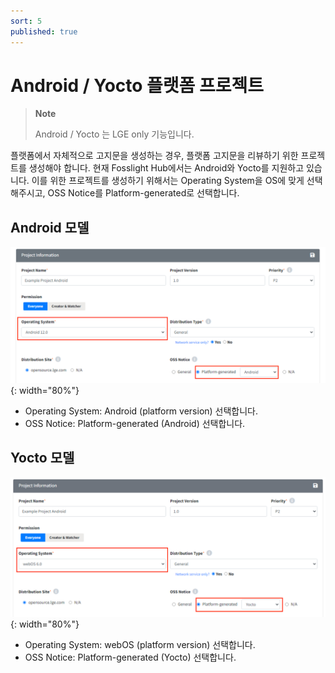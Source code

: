 ```yaml
---
sort: 5
published: true
---
```


# Android / Yocto 플랫폼 프로젝트
> **Note**
>
> Android / Yocto 는 LGE only 기능입니다.

플랫폼에서 자체적으로 고지문을 생성하는 경우, 플랫폼 고지문을 리뷰하기 위한 프로젝트를 생성해야 합니다.
현재 Fosslight Hub에서는 Android와 Yocto를 지원하고 있습니다.
이를 위한 프로젝트를 생성하기 위해서는 Operating System을 OS에 맞게 선택해주시고, OSS Notice를 Platform-generated로 선택합니다.

## Android 모델
![AndroidModel](../images/usecase/dist_type/android_prj.png){: width="80%"}
- Operating System: Android (platform version) 선택합니다.
- OSS Notice: Platform-generated (Android) 선택합니다.

## Yocto 모델
![YoctoModel](../images/usecase/dist_type/yocto_prj.png){: width="80%"}
- Operating System: webOS (platform version) 선택합니다.
- OSS Notice: Platform-generated (Yocto) 선택합니다.
 
